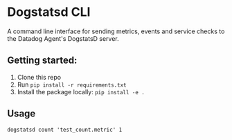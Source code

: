 # Dogstatsd CLI

A command line interface for sending metrics, events and  service checks to the Datadog Agent's DogstatsD server.

## Getting started:

1. Clone this repo
2. Run `pip install -r requirements.txt`
3. Install the package locally: `pip install -e .`

## Usage

`dogstatsd count 'test_count.metric' 1`